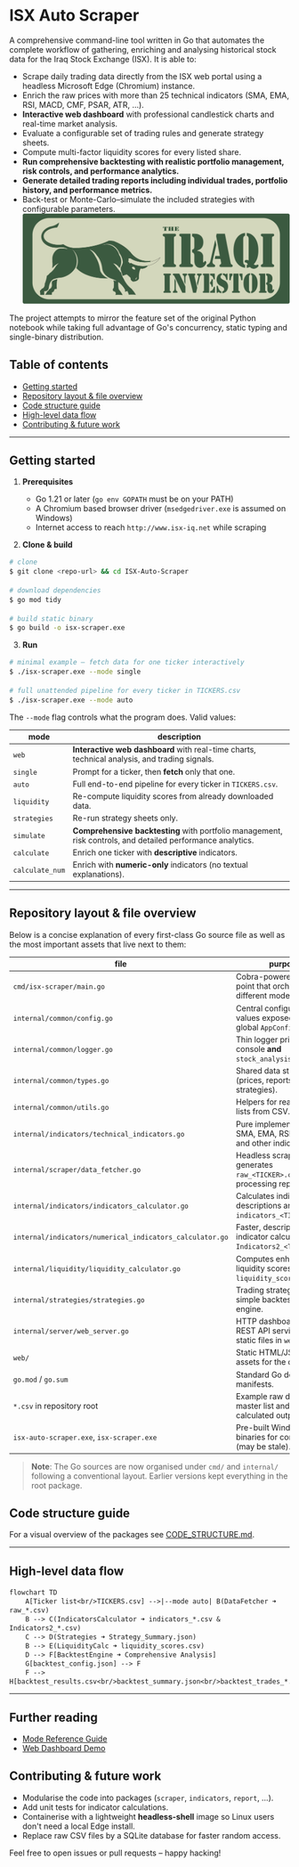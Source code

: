 # ISX Auto Scraper

A comprehensive command-line tool written in Go that automates the complete workflow of gathering, enriching and analysing historical stock data for the Iraq Stock Exchange (ISX).  It is able to:

* Scrape daily trading data directly from the ISX web portal using a headless Microsoft Edge (Chromium) instance.
* Enrich the raw prices with more than 25 technical indicators (SMA, EMA, RSI, MACD, CMF, PSAR, ATR, …).
* **Interactive web dashboard** with professional candlestick charts and real-time market analysis.
* Evaluate a configurable set of trading rules and generate strategy sheets.
* Compute multi-factor liquidity scores for every listed share.
* **Run comprehensive backtesting with realistic portfolio management, risk controls, and performance analytics.**
* **Generate detailed trading reports including individual trades, portfolio history, and performance metrics.**
* Back-test or Monte-Carlo–simulate the included strategies with configurable parameters.
![Dashboard preview](Logo.png)


The project attempts to mirror the feature set of the original Python notebook while taking full advantage of Go's concurrency, static typing and single-binary distribution.

## Table of contents
- [Getting started](#getting-started)
- [Repository layout & file overview](#repository-layout--file-overview)
- [Code structure guide](#code-structure-guide)
- [High-level data flow](#high-level-data-flow)
- [Contributing & future work](#contributing--future-work)

---

## Getting started

1. **Prerequisites**
   * Go 1.21 or later (`go env GOPATH` must be on your PATH)
   * A Chromium based browser driver (`msedgedriver.exe` is assumed on Windows)
   * Internet access to reach `http://www.isx-iq.net` while scraping

2. **Clone & build**
```bash
# clone
$ git clone <repo-url> && cd ISX-Auto-Scraper

# download dependencies
$ go mod tidy

# build static binary
$ go build -o isx-scraper.exe
```

3. **Run**
```bash
# minimal example – fetch data for one ticker interactively
$ ./isx-scraper.exe --mode single

# full unattended pipeline for every ticker in TICKERS.csv
$ ./isx-scraper.exe --mode auto
```

The `--mode` flag controls what the program does.  Valid values:

| mode            | description |
|-----------------|-------------|
| `web`           | **Interactive web dashboard** with real-time charts, technical analysis, and trading signals. |
| `single`        | Prompt for a ticker, then **fetch** only that one. |
| `auto`          | Full end-to-end pipeline for every ticker in `TICKERS.csv`. |
| `liquidity`     | Re-compute liquidity scores from already downloaded data. |
| `strategies`    | Re-run strategy sheets only. |
| `simulate`      | **Comprehensive backtesting** with portfolio management, risk controls, and detailed performance analytics. |
| `calculate`     | Enrich one ticker with **descriptive** indicators. |
| `calculate_num` | Enrich with **numeric-only** indicators (no textual explanations). |

---

## Repository layout & file overview

Below is a concise explanation of every first-class Go source file as well as the most important assets that live next to them:

| file | purpose |
|------|---------|
| `cmd/isx-scraper/main.go` | Cobra-powered CLI entry point that orchestrates the different modes. |
| `internal/common/config.go` | Central configuration values exposed via the global `AppConfig`. |
| `internal/common/logger.go` | Thin logger printing to console **and** `stock_analysis.log`. |
| `internal/common/types.go` | Shared data structures (prices, reports, strategies). |
| `internal/common/utils.go` | Helpers for reading ticker lists from CSV. |
| `internal/indicators/technical_indicators.go` | Pure implementations of SMA, EMA, RSI, MACD and other indicators. |
| `internal/scraper/data_fetcher.go` | Headless scraper that generates `raw_<TICKER>.csv` plus processing reports. |
| `internal/indicators/indicators_calculator.go` | Calculates indicators with descriptions and writes `indicators_<TICKER>.csv`. |
| `internal/indicators/numerical_indicators_calculator.go` | Faster, description-free indicator calculations for `Indicators2_<TICKER>.csv`. |
| `internal/liquidity/liquidity_calculator.go` | Computes enhanced liquidity scores stored in `liquidity_scores.csv`. |
| `internal/strategies/strategies.go` | Trading strategies and a simple backtesting engine. |
| `internal/server/web_server.go` | HTTP dashboard and REST API serving the static files in `web/`. |
| `web/` | Static HTML/JS/CSS assets for the dashboard. |
| `go.mod` / `go.sum` | Standard Go dependency manifests. |
| `*.csv` in repository root | Example raw data, ticker master list and previously calculated outputs. |
| `isx-auto-scraper.exe`, `isx-scraper.exe` | Pre-built Windows binaries for convenience (may be stale). |

> **Note**: The Go sources are now organised under `cmd/` and `internal/` following a conventional layout. Earlier versions kept everything in the root package.

## Code structure guide

For a visual overview of the packages see [CODE_STRUCTURE.md](CODE_STRUCTURE.md).

---

## High-level data flow

```mermaid
flowchart TD
    A[Ticker list<br/>TICKERS.csv] -->|--mode auto| B(DataFetcher ➜ raw_*.csv)
    B --> C(IndicatorsCalculator ➜ indicators_*.csv & Indicators2_*.csv)
    C --> D(Strategies ➜ Strategy_Summary.json)
    B --> E(LiquidityCalc ➜ liquidity_scores.csv)
    D --> F[BacktestEngine ➜ Comprehensive Analysis]
    G[backtest_config.json] --> F
    F --> H[backtest_results.csv<br/>backtest_summary.json<br/>backtest_trades_*.csv<br/>backtest_portfolio_*.csv]
```

---

## Further reading

- [Mode Reference Guide](MODE_REFERENCE.md)
- [Web Dashboard Demo](DASHBOARD_DEMO.md)

## Contributing & future work

* Modularise the code into packages (`scraper`, `indicators`, `report`, …).
* Add unit tests for indicator calculations.
* Containerise with a lightweight **headless-shell** image so Linux users don't need a local Edge install.
* Replace raw CSV files by a SQLite database for faster random access.

Feel free to open issues or pull requests – happy hacking! 
